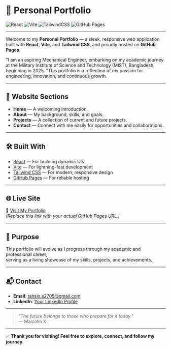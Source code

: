 # 🌟 Personal Portfolio

![React](https://img.shields.io/badge/React-20232A?style=for-the-badge&logo=react&logoColor=61DAFB)
![Vite](https://img.shields.io/badge/Vite-646CFF?style=for-the-badge&logo=vite&logoColor=white)
![TailwindCSS](https://img.shields.io/badge/Tailwind_CSS-38B2AC?style=for-the-badge&logo=tailwind-css&logoColor=white)
![GitHub Pages](https://img.shields.io/badge/Hosted_on-GitHub_Pages-181717?style=for-the-badge&logo=github&logoColor=white)

---

Welcome to my **Personal Portfolio** — a sleek, responsive web application built with **React**, **Vite**, and **Tailwind CSS**, and proudly hosted on **GitHub Pages**.

"I am an aspiring Mechanical Engineer, embarking on my academic journey at the Military Institute of Science and Technology (MIST), Bangladesh, beginning in 2025.
"This portfolio is a reflection of my passion for engineering, innovation, and continuous growth.

---

## 🚀 Website Sections

- **Home** — A welcoming introduction.
- **About** — My background, skills, and goals.
- **Projects** — A collection of current and future projects.
- **Contact** — Connect with me easily for opportunities and collaborations.

---

## 🛠️ Built With

- [React](https://react.dev/) — For building dynamic UIs
- [Vite](https://vitejs.dev/) — For lightning-fast development
- [Tailwind CSS](https://tailwindcss.com/) — For modern, responsive design
- [GitHub Pages](https://pages.github.com/) — For reliable hosting

---

## 🌐 Live Site

🔗 [Visit My Portfolio](https://ts27-mech.github.io/Tahsin-S-Portfolio/)  
*(Replace this link with your actual GitHub Pages URL.)*

---

## 🎯 Purpose

This portfolio will evolve as I progress through my academic and professional career,  
serving as a living showcase of my skills, projects, and achievements.

---

## 📬 Contact

- **Email**: tahsin.s2705@gmail.com
- **LinkedIn**: [Your LinkedIn Profile](https://www.linkedin.com/)
---

> _"The future belongs to those who prepare for it today."_  
> — Malcolm X

---

✅ **Thank you for visiting! Feel free to explore, connect, and follow my journey.**
